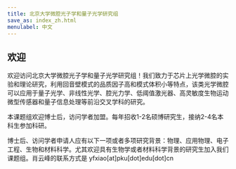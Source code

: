 ```yaml
---
title: 北京大学微腔光子学和量子光学研究组
save_as: index_zh.html
menulabel: 中文
---
```


## 欢迎

欢迎访问北京大学微腔光子学和量子光学研究组！我们致力于芯片上光学微腔的实验和理论研究，利用回音壁模式的品质因子高和模式体积小等特点，该类光学微腔可以应用于量子光学、非线性光学、腔光力学、低阈值激光器、高灵敏度生物运动微型传感器和量子信息处理等前沿交叉学科的研究。

本课题组欢迎博士后，访问学者加盟。每年招收1-2名硕博研究生，接纳2-4名本科生参加科研。

博士后、访问学者申请人应有以下一项或者多项研究背景：物理、应用物理、电子工程、生物和材料科学。尤其欢迎具有生物学或者材料科学背景的研究生加入我们课题组。肖云峰的联系方式是
yfxiao[at]pku[dot]edu[dot]cn
